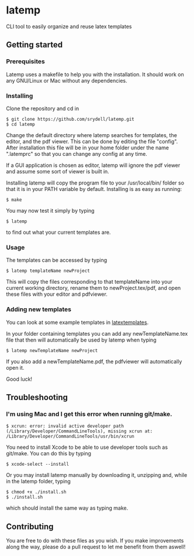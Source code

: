 # latemp

CLI tool to easily organize and reuse latex templates

## Getting started

### Prerequisites

Latemp uses a makefile to help you with the installation. It should work on any GNU/Linux or Mac without any dependencies.

### Installing

Clone the repository and cd in

```
$ git clone https://github.com/srydell/latemp.git
$ cd latemp
```

Change the default directory where latemp searches for templates, the editor, and the pdf viewer. This can be done by editing the file "config". After installation this file will be in your home folder under the name ".latemprc" so that you can change any config at any time.

If a GUI application is chosen as editor, latemp will ignore the pdf viewer and assume some sort of viewer is built in.

Installing latemp will copy the program file to your /usr/local/bin/ folder so that it is in your PATH variable by default. Installing is as easy as running:

```
$ make
```

You may now test it simply by typing

```
$ latemp
```

to find out what your current templates are.

### Usage

The templates can be accessed by typing

```
$ latemp templateName newProject
```

This will copy the files corresponding to that templateName into your current working directory, rename them to newProject.tex/pdf, and open these files with your editor and pdfviewer.


### Adding new templates

You can look at some example templates in [latextemplates](https://github.com/srydell/latextemplates).

In your folder containing templates you can add any newTemplateName.tex file that then will automatically be used by latemp when typing

```
$ latemp newTemplateName newProject
```

If you also add a newTemplateName.pdf, the pdfviewer will automatically open it.

Good luck!

## Troubleshooting

### I'm using Mac and I get this error when running git/make.

```
$ xcrun: error: invalid active developer path (/Library/Developer/CommandLineTools), missing xcrun at: /Library/Developer/CommandLineTools/usr/bin/xcrun
```

You need to install Xcode to be able to use developer tools such as git/make. You can do this by typing

```
$ xcode-select --install
```

Or you may install latemp manually by downloading it, unzipping and, while in the latemp folder, typing

```
$ chmod +x ./install.sh
$ ./install.sh
```

which should install the same way as typing make.

## Contributing

You are free to do with these files as you wish. If you make improvements along the way, please do a pull request to let me benefit from them aswell!
